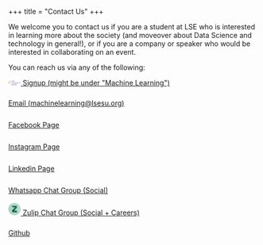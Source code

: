 +++
title = "Contact Us"
+++

We welcome you to contact us if you are a student at LSE who is interested in learning more about the society (and moveover  about Data Science and technology in general!), or if you are a company or speaker who would be interested in collaborating on an event.

You can reach us via any of the following:

<link rel="stylesheet" href="https://cdnjs.cloudflare.com/ajax/libs/font-awesome/4.7.0/css/font-awesome.min.css">

<style>
	.fa {
		font-size:25px;
		width:25px;
	}
</style>

<a href="https://www.lsesu.com/communities/societies/group/machinelearning/"> <img src = "/icons/lsesu.svg" class="fa"> </a> [Signup (might be under "Machine Learning")](https://www.lsesu.com/communities/societies/group/machinelearning/)  

<a href="mailto:machinelearning@lsesu.org" class="fa fa-envelope-square"></a> [Email (machinelearning@lsesu.org)](mailto:machinelearning@lsesu.org) 

<a href="https://www.facebook.com/dsatlse" class="fa fa-facebook"></a> [Facebook Page](https://www.facebook.com/dsatlse)

<a href="https://www.facebook.com/dsatlse" class="fa fa-instagram"></a> [Instagram Page](https://www.instagram.com/dsatlse/)

<a href="https://www.linkedin.com/company/lsesu-data-science-society/" class="fa fa-linkedin"></a> [Linkedin Page](https://www.linkedin.com/company/lsesu-data-science-society/) 

<a href="https://chat.whatsapp.com/LjuhW0KVHxdBWK5eCFx3FZ" class="fa fa-whatsapp"></a> [Whatsapp Chat Group (Social)](https://chat.whatsapp.com/LjuhW0KVHxdBWK5eCFx3FZ) 

<a href="Zulip Chat Group (Social + Careers)"> <img src = "/icons/zulip.svg" class="fa"> </a> [Zulip Chat Group (Social + Careers)](https://dsatlse.zulipchat.com)

<a href="https://dsatlse.zulipchat.com" class="fa fa-github"></a> [Github](https://dsatlse.zulipchat.com)
